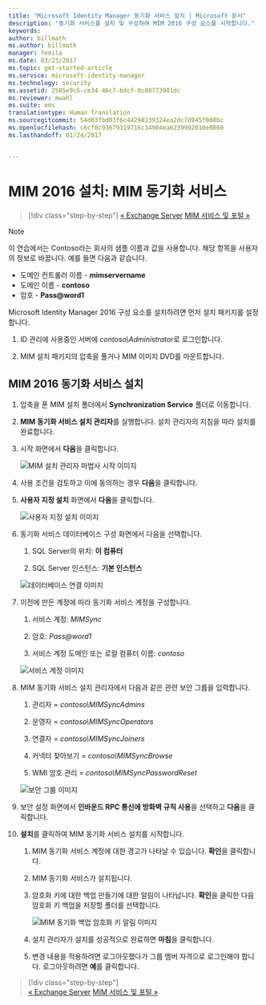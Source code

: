 ```yaml
---
title: "Microsoft Identity Manager 동기화 서비스 설치 | Microsoft 문서"
description: "동기화 서비스를 설치 및 구성하여 MIM 2016 구성 요소를 시작합니다."
keywords: 
author: billmath
ms.author: billmath
manager: femila
ms.date: 03/23/2017
ms.topic: get-started-article
ms.service: microsoft-identity-manager
ms.technology: security
ms.assetid: 2585e9c5-ce34-46c7-bdcf-8c08773901dc
ms.reviewer: mwahl
ms.suite: ems
translationtype: Human Translation
ms.sourcegitcommit: 54d03fbd03f6c44298139324ea2dc7d945f008bc
ms.openlocfilehash: c6cf0c93679319716c34904ea6239902010e0860
ms.lasthandoff: 01/24/2017


---
```


# <a name="install-mim-2016-mim-synchronization-service"></a>MIM 2016 설치: MIM 동기화 서비스

>[!div class="step-by-step"]
[« Exchange Server](prepare-server-exchange.md)
[MIM 서비스 및 포털 »](install-mim-service-portal.md)

> [!NOTE]
> 이 연습에서는 Contoso라는 회사의 샘플 이름과 값을 사용합니다. 해당 항목을 사용자의 정보로 바꿉니다. 예를 들면 다음과 같습니다.
> - 도메인 컨트롤러 이름 - **mimservername**
> - 도메인 이름 - **contoso**
> - 암호 - **Pass@word1**

Microsoft Identity Manager 2016 구성 요소를 설치하려면 먼저 설치 패키지를 설정합니다.

1. ID 관리에 사용중인 서버에 *contoso\Administrator*로 로그인합니다.

2. MIM 설치 패키지의 압축을 풀거나 MIM 이미지 DVD를 마운트합니다.

## <a name="install-mim-2016-synchronization-service"></a>MIM 2016 동기화 서비스 설치

1. 압축을 푼 MIM 설치 폴더에서 **Synchronization Service** 폴더로 이동합니다.

2. **MIM 동기화 서비스 설치 관리자**를 실행합니다. 설치 관리자의 지침을 따라 설치를 완료합니다.

3. 시작 화면에서 **다음**을 클릭합니다.

    ![MIM 설치 관리자 마법사 시작 이미지](media/MIM-Install1.png)

4. 사용 조건을 검토하고 이에 동의하는 경우 **다음**을 클릭합니다.

5. **사용자 지정 설치** 화면에서 **다음**을 클릭합니다.

    ![사용자 지정 설치 이미지](media/MIM-Install2.png)

6.  동기화 서비스 데이터베이스 구성 화면에서 다음을 선택합니다.

    1.  SQL Server의 위치: **이 컴퓨터**

    2.  SQL Server 인스턴스: **기본 인스턴스**

    ![데이터베이스 연결 이미지](media/MIM-Install3.png)

7.  이전에 만든 계정에 따라 동기화 서비스 계정을 구성합니다.

    1.  서비스 계정: *MIMSync*

    2.  암호: *Pass@word1*

    3.  서비스 계정 도메인 또는 로컬 컴퓨터 이름: *contoso*

    ![서비스 계정 이미지](media/MIM-Install4.png)

8.  MIM 동기화 서비스 설치 관리자에서 다음과 같은 관련 보안 그룹을 입력합니다.

    1. 관리자 = *contoso\MIMSyncAdmins*

    2. 운영자 = *contoso\MIMSyncOperators*

    3. 연결자 = *contoso\MIMSyncJoiners*

    4. 커넥터 찾아보기 = *contoso\MIMSyncBrowse*

    5. WMI 암호 관리 = *contoso\MIMSyncPasswordReset*

    ![보안 그룹 이미지](media/MIM-Install5.png)

9. 보안 설정 화면에서 **인바운드 RPC 통신에 방화벽 규칙 사용**을 선택하고 **다음**을 클릭합니다.

10. **설치**를 클릭하여 MIM 동기화 서비스 설치를 시작합니다.

    1. MIM 동기화 서비스 계정에 대한 경고가 나타날 수 있습니다. **확인**을 클릭합니다.

    2. MIM 동기화 서비스가 설치됩니다.

    3. 암호화 키에 대한 백업 만들기에 대한 알림이 나타납니다. **확인**을 클릭한 다음 암호화 키 백업을 저장할 폴더를 선택합니다.

        ![MIM 동기화 백업 암호화 키 알림 이미지](media/MIM-Install7.png)

    4. 설치 관리자가 설치를 성공적으로 완료하면 **마침**을 클릭합니다.

    5. 변경 내용을 적용하려면 로그아웃했다가 그룹 멤버 자격으로 로그인해야 합니다. 로그아웃하려면 **예**를 클릭합니다.

>[!div class="step-by-step"]  
[« Exchange Server](prepare-server-exchange.md)
[MIM 서비스 및 포털 »](install-mim-service-portal.md)

